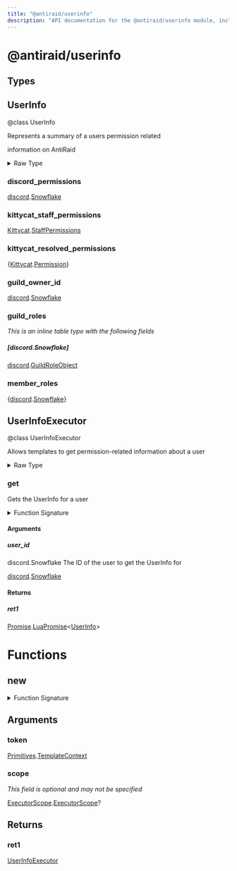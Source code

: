 ```yaml
---
title: "@antiraid/userinfo"
description: "API documentation for the @antiraid/userinfo module, including types and functions for user permission info."
---
```


<div id="@antiraid/userinfo"></div>

# @antiraid/userinfo

<div id="Types"></div>

## Types

<div id="UserInfo"></div>

## UserInfo

@class UserInfo

Represents a summary of a users permission related

information on AntiRaid

<details>
<summary>Raw Type</summary>

```luau
--- @class UserInfo
---
--- Represents a summary of a users permission related
--- information on AntiRaid
---
--- @field discord_permissions discord.Snowflake The users discord permissions
--- @field kittycat_staff_permissions Kittycat.StaffPermissions The users kittycat staff permissions
--- @field kittycat_resolved_permissions {Kittycat.Permission} The users resolved kittycat permissions
--- @field guild_owner_id discord.Snowflake The ID of the guild owner
--- @field guild_roles {[discord.Snowflake]: discord.GuildRoleObject} The users guild roles
--- @field member_roles {discord.Snowflake} The users member roles
---
type UserInfo = {
	discord_permissions: discord.Snowflake,

	kittycat_staff_permissions: Kittycat.StaffPermissions,

	kittycat_resolved_permissions: {Kittycat.Permission},

	guild_owner_id: discord.Snowflake,

	guild_roles: {
		[discord.Snowflake]: discord.GuildRoleObject
	},

	member_roles: {discord.Snowflake}
}
```

</details>

<div id="discord_permissions"></div>

### discord_permissions

[discord](./discord.md).[Snowflake](./discord.md#Snowflake)

<div id="kittycat_staff_permissions"></div>

### kittycat_staff_permissions

[Kittycat](./kittycat.md).[StaffPermissions](./kittycat.md#StaffPermissions)

<div id="kittycat_resolved_permissions"></div>

### kittycat_resolved_permissions

{[Kittycat](./kittycat.md).[Permission](./kittycat.md#Permission)}

<div id="guild_owner_id"></div>

### guild_owner_id

[discord](./discord.md).[Snowflake](./discord.md#Snowflake)

<div id="guild_roles"></div>

### guild_roles

_This is an inline table type with the following fields_

<div id="[discord.Snowflake]"></div>

##### [discord.Snowflake]

[discord](./discord.md).[GuildRoleObject](./discord.md#GuildRoleObject)

<div id="member_roles"></div>

### member_roles

{[discord](./discord.md).[Snowflake](./discord.md#Snowflake)}

<div id="UserInfoExecutor"></div>

## UserInfoExecutor

@class UserInfoExecutor

Allows templates to get permission-related information about a user

<details>
<summary>Raw Type</summary>

```luau
--- @class UserInfoExecutor
---
--- Allows templates to get permission-related information about a user
---
--- @field get (user_id: discord.Snowflake): Promise.LuaPromise<UserInfo> Gets the UserInfo for a user
type UserInfoExecutor = {
	--- Gets the UserInfo for a user
	--- @param user_id discord.Snowflake The ID of the user to get the UserInfo for
	get: (self: UserInfoExecutor, user_id: discord.Snowflake) -> Promise.LuaPromise<UserInfo>
}
```

</details>

<div id="get"></div>

### get

Gets the UserInfo for a user

<details>
<summary>Function Signature</summary>

```luau
--- Gets the UserInfo for a user
--- @param user_id discord.Snowflake The ID of the user to get the UserInfo for
get: (self: UserInfoExecutor, user_id: discord.Snowflake) -> Promise.LuaPromise<UserInfo>
```

</details>

<div id="Arguments"></div>

#### Arguments

<div id="user_id"></div>

##### user_id

discord.Snowflake The ID of the user to get the UserInfo for

[discord](./discord.md).[Snowflake](./discord.md#Snowflake)

<div id="Returns"></div>

#### Returns

<div id="ret1"></div>

##### ret1

[Promise](./promise.md).[LuaPromise](./promise.md#LuaPromise)&lt;[UserInfo](#UserInfo)&gt;<div id="Functions"></div>

# Functions

<div id="new"></div>

## new

<details>
<summary>Function Signature</summary>

```luau
function new(token: Primitives.TemplateContext, scope: ExecutorScope.ExecutorScope?) -> UserInfoExecutor end
```

</details>

<div id="Arguments"></div>

## Arguments

<div id="token"></div>

### token

[Primitives](./primitives.md).[TemplateContext](./primitives.md#TemplateContext)

<div id="scope"></div>

### scope

_This field is optional and may not be specified_

[ExecutorScope](./executorscope.md).[ExecutorScope](./executorscope.md#ExecutorScope)?

<div id="Returns"></div>

## Returns

<div id="ret1"></div>

### ret1

[UserInfoExecutor](#UserInfoExecutor)
